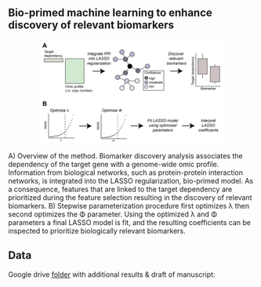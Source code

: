 ## Bio-primed machine learning to enhance discovery of relevant biomarkers

<p align="middle">
  <img src="biolasso_overview.png" width="75%"/>
</p>
A) Overview of the method. Biomarker discovery analysis associates the dependency of the target gene with a genome-wide omic profile. Information from biological networks, such as protein-protein interaction networks, is integrated into the LASSO regularization, bio-primed model. As a consequence, features that are linked to the target dependency are prioritized during the feature selection resulting in the discovery of relevant biomarkers. B) Stepwise parameterization procedure first optimizes λ then second optimizes the Φ parameter. Using the optimized λ and Φ parameters a final LASSO model is fit, and the resulting coefficients can be inspected to prioritize biologically relevant biomarkers.


## Data
Google drive [folder](https://drive.google.com/drive/folders/18qWHdnu21K0aAePUU8b-01XK003_Y-3n?usp=sharing) with additional results & draft of manuscript:



